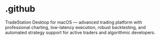 # .github
TradeStation Desktop for macOS — advanced trading platform with professional charting, low-latency execution, robust backtesting, and automated strategy support for active traders and algorithmic developers.
